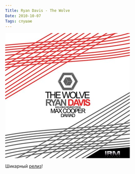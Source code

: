 ```yaml
---
Title: Ryan Davis - The Wolve
Date: 2010-10-07
Tags: слушаю
---
```


![Image](images/ryan_davis_the_wolve.jpg)

Шикарный [релиз][1]!

[1]: http://www.discogs.com/Ryan-Davis-The-Wolve/release/2417398